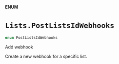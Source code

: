 **ENUM**

# `Lists.PostListsIdWebhooks`

```swift
enum PostListsIdWebhooks
```

Add webhook

Create a new webhook for a specific list.
